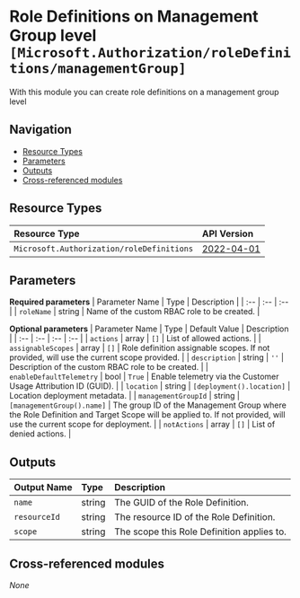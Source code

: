 # Role Definitions on Management Group level `[Microsoft.Authorization/roleDefinitions/managementGroup]`

With this module you can create role definitions on a management group level

## Navigation

- [Resource Types](#Resource-Types)
- [Parameters](#Parameters)
- [Outputs](#Outputs)
- [Cross-referenced modules](#Cross-referenced-modules)

## Resource Types

| Resource Type | API Version |
| :-- | :-- |
| `Microsoft.Authorization/roleDefinitions` | [2022-04-01](https://docs.microsoft.com/en-us/azure/templates/Microsoft.Authorization/2022-04-01/roleDefinitions) |

## Parameters

**Required parameters**
| Parameter Name | Type | Description |
| :-- | :-- | :-- |
| `roleName` | string | Name of the custom RBAC role to be created. |

**Optional parameters**
| Parameter Name | Type | Default Value | Description |
| :-- | :-- | :-- | :-- |
| `actions` | array | `[]` | List of allowed actions. |
| `assignableScopes` | array | `[]` | Role definition assignable scopes. If not provided, will use the current scope provided. |
| `description` | string | `''` | Description of the custom RBAC role to be created. |
| `enableDefaultTelemetry` | bool | `True` | Enable telemetry via the Customer Usage Attribution ID (GUID). |
| `location` | string | `[deployment().location]` | Location deployment metadata. |
| `managementGroupId` | string | `[managementGroup().name]` | The group ID of the Management Group where the Role Definition and Target Scope will be applied to. If not provided, will use the current scope for deployment. |
| `notActions` | array | `[]` | List of denied actions. |

## Outputs

| Output Name | Type | Description |
| :-- | :-- | :-- |
| `name` | string | The GUID of the Role Definition. |
| `resourceId` | string | The resource ID of the Role Definition. |
| `scope` | string | The scope this Role Definition applies to. |

## Cross-referenced modules

_None_
